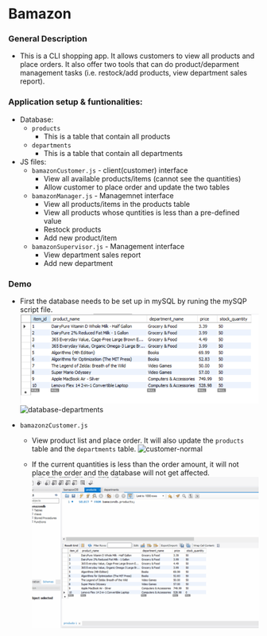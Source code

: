 # Bamazon

### General Description

* This is a CLI shopping app. It allows customers to view all products and place orders. It also offer two tools that can do product/deparment management tasks (i.e. restock/add products, view department sales report). 

### Application setup & funtionalities:
* Database:
    * `products`
        * This is a table that contain all products
    * `departments`
        * This is a table that contain all departments
* JS files:
    * `bamazonCustomer.js` - client(customer) interface
        * View all available products/items (cannot see the quantities)
        * Allow customer to place order and update the two tables
    * `bamazonManager.js` - Managemnet interface
        * View all products/items in the products table
        * View all products whose quntities is less than a pre-defined value
        * Restock products
        * Add new product/item
    * `bamazonSupervisor.js` - Management interface
        * View department sales report
        * Add new department

### Demo
* First the database needs to be set up in mySQL by runing the mySQP script file. 
    ![database-products](/demo/demo-database-products.png) 
    ![database-departments](/demo/demo-database-departments)

* `bamazonzCustomer.js`
    * View product list and place order. It will also update the `products` table and the `departments` table. 
    ![customer-normal](/demo/demo-customer-noraml.gif)

    * If the current quantities is less than the order amount, it will not place the order and the database will not get affected. 
    ![customer-out-of-stock](/demo/demo-customer-out-of-stock.gif)
